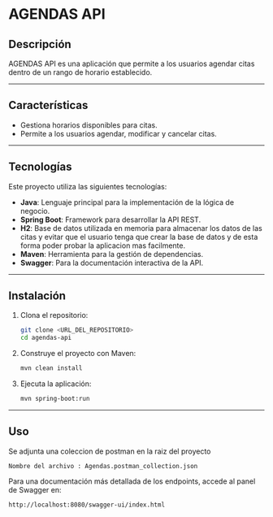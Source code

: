 # AGENDAS API

## Descripción

AGENDAS API es una aplicación que permite a los usuarios agendar citas dentro de un rango de horario establecido.

---

## Características

- Gestiona horarios disponibles para citas.
- Permite a los usuarios agendar, modificar y cancelar citas.

---

## Tecnologías

Este proyecto utiliza las siguientes tecnologías:

- **Java**: Lenguaje principal para la implementación de la lógica de negocio.
- **Spring Boot**: Framework para desarrollar la API REST.
- **H2**: Base de datos utilizada en memoria para almacenar los datos de las citas y evitar que el usuario tenga que crear la base de datos y de esta forma poder probar la aplicacion mas facilmente.
- **Maven**: Herramienta para la gestión de dependencias.
- **Swagger**: Para la documentación interactiva de la API.

---

## Instalación

1. Clona el repositorio:
   ```bash
   git clone <URL_DEL_REPOSITORIO>
   cd agendas-api
   ```
   
2. Construye el proyecto con Maven:
   ```bash
   mvn clean install
   ```

3. Ejecuta la aplicación:
   ```bash
   mvn spring-boot:run
   ```

---

## Uso

Se adjunta una coleccion de postman en la raiz del proyecto
```
Nombre del archivo : Agendas.postman_collection.json
```

Para una documentación más detallada de los endpoints, accede al panel de Swagger en:
```
http://localhost:8080/swagger-ui/index.html
```